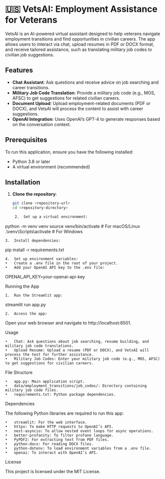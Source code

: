 # 🇺🇸 VetsAI: Employment Assistance for Veterans

VetsAI is an AI-powered virtual assistant designed to help veterans navigate employment transitions and find opportunities in civilian careers. The app allows users to interact via chat, upload resumes in PDF or DOCX format, and receive tailored assistance, such as translating military job codes to civilian job suggestions.

## Features

- **Chat Assistant**: Ask questions and receive advice on job searching and career transitions.
- **Military Job Code Translation**: Provide a military job code (e.g., MOS, AFSC) to get suggestions for related civilian careers.
- **Document Upload**: Upload employment-related documents (PDF or DOCX), and VetsAI will process the content to assist with career suggestions.
- **OpenAI Integration**: Uses OpenAI’s GPT-4 to generate responses based on the conversation context.

## Prerequisites

To run this application, ensure you have the following installed:

- Python 3.8 or later
- A virtual environment (recommended)

## Installation

1. **Clone the repository**:
   ```bash
   git clone <repository-url>
   cd <repository-directory>

	2.	Set up a virtual environment:

python -m venv venv
source venv/bin/activate  # For macOS/Linux
.\venv\Scripts\activate  # For Windows


	3.	Install dependencies:

pip install -r requirements.txt


	4.	Set up environment variables:
	•	Create a .env file in the root of your project.
	•	Add your OpenAI API key to the .env file:

OPENAI_API_KEY=your-openai-api-key



Running the App

	1.	Run the Streamlit app:

streamlit run app.py


	2.	Access the app:
Open your web browser and navigate to http://localhost:8501.

Usage

	•	Chat: Ask questions about job searching, resume building, and military job code translations.
	•	Upload Resume: Upload a resume (PDF or DOCX), and VetsAI will process the text for further assistance.
	•	Military Job Codes: Enter your military job code (e.g., MOS, AFSC) to get suggestions for civilian careers.

File Structure

	•	app.py: Main application script.
	•	data/employment_transitions/job_codes/: Directory containing military job code files.
	•	requirements.txt: Python package dependencies.

Dependencies

The following Python libraries are required to run this app:

	•	streamlit: For the web interface.
	•	httpx: To make HTTP requests to OpenAI’s API.
	•	nest-asyncio: To allow nested event loops for async operations.
	•	better-profanity: To filter profane language.
	•	PyPDF2: For extracting text from PDF files.
	•	python-docx: For reading DOCX files.
	•	python-dotenv: To load environment variables from a .env file.
	•	openai: To interact with OpenAI’s API.

License

This project is licensed under the MIT License.